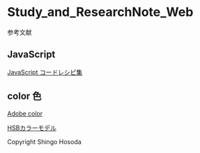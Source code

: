 # Study_and_ResearchNote_Web

参考文献

## JavaScript

[JavaScript コードレシピ集](https://gihyo.jp/book/2019/978-4-297-10368-2)

## color 色

[Adobe color](https://color.adobe.com/ja/create/color-wheel)

[HSBカラーモデル](https://tomari.org/main/java/color/hsb.html#:~:text=%E3%83%9E%E3%83%B3%E3%82%BB%E3%83%AB%E3%81%AF%E5%BF%83%E7%90%86%E5%AD%A6%E7%9A%84,%E8%89%B2%E3%82%92%E9%85%8D%E7%BD%AE%E3%81%97%E3%81%BE%E3%81%99%E3%80%82)

Copyright Shingo Hosoda

